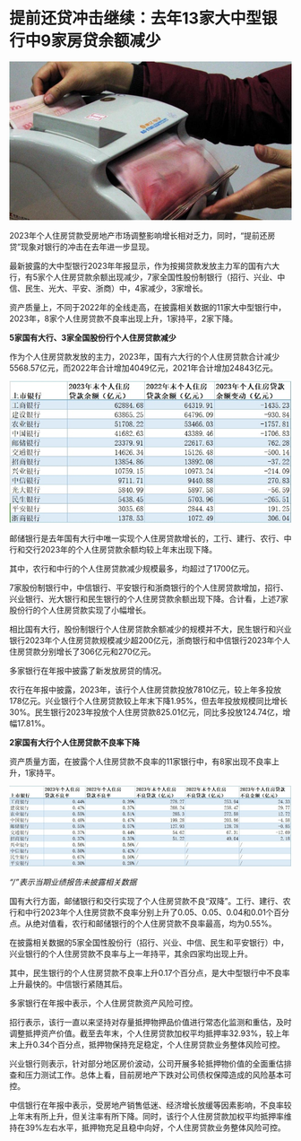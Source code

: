 # 提前还贷冲击继续：去年13家大中型银行中9家房贷余额减少

![7dd9c1668a081237e42c4551a896f189.jpg](https://raw.githubusercontent.com/qqhsx/qqnews_image/main/2024/04/02/提前还贷冲击继续：去年13家大中型银行中9家房贷余额减少/7dd9c1668a081237e42c4551a896f189.jpg)

2023年个人住房贷款受房地产市场调整影响增长相对乏力，同时，“提前还房贷”现象对银行的冲击在去年进一步显现。

最新披露的大中型银行2023年年报显示，作为按揭贷款发放主力军的国有六大行，有5家个人住房贷款余额出现减少，7家全国性股份制银行（招行、兴业、中信、民生、光大、平安、浙商）中，4家减少，3家增长。

资产质量上，不同于2022年的全线走高，在披露相关数据的11家大中型银行中，2023年，8家个人住房贷款不良率出现上升，1家持平，2家下降。

**5家国有大行、3家全国股份行个人住房贷款减少**

作为个人住房贷款发放的主力，2023年，国有六大行的个人住房贷款合计减少5568.57亿元，而2022年合计增加4049亿元，2021年合计增加24843亿元。

![a691279a86be41c7ea1d64da5b364e9c.jpg](https://raw.githubusercontent.com/qqhsx/qqnews_image/main/2024/04/02/提前还贷冲击继续：去年13家大中型银行中9家房贷余额减少/a691279a86be41c7ea1d64da5b364e9c.jpg)

邮储银行是去年国有大行中唯一实现个人住房贷款增长的，工行、建行、农行、中行和交行2023年的个人住房贷款余额均较上年末出现下降。

其中，农行和中行的个人住房贷款减少规模最多，均超过了1700亿元。

7家股份制银行中，中信银行、平安银行和浙商银行的个人住房贷款增加，招行、兴业银行、光大银行和民生银行的个人住房贷款余额出现下降。合计看，上述7家股份行的个人住房贷款实现了小幅增长。

相比国有大行，股份制银行个人住房贷款余额减少的规模并不大，民生银行和兴业银行2023年个人住房贷款规模减少超200亿元，浙商银行和中信银行2023年个人住房贷款分别增长了306亿元和270亿元。

多家银行在年报中披露了新发放房贷的情况。

农行在年报中披露，2023年，该行个人住房贷款投放7810亿元，较上年多投放178亿元。兴业银行个人住房贷款较上年末下降1.95%，但去年投放规模同比增长30%。民生银行2023年投放个人住房贷款825.01亿元，同比多投放124.74亿，增幅17.81%。

**2家国有大行个人住房贷款不良率下降**

资产质量方面，在披露个人住房贷款不良率的11家银行中，有8家出现不良率上升，1家持平。

![dc935e5aad134876c77aa22bca2ea9ad.jpg](https://raw.githubusercontent.com/qqhsx/qqnews_image/main/2024/04/02/提前还贷冲击继续：去年13家大中型银行中9家房贷余额减少/dc935e5aad134876c77aa22bca2ea9ad.jpg)

_“/”表示当期业绩报告未披露相关数据_

国有大行方面，邮储银行和交行实现了个人住房贷款不良“双降”。工行、建行、农行和中行2023年个人住房贷款不良率分别上升了0.05、0.05、0.04和0.01个百分点。从绝对值看，农行和邮储银行的个人住房贷款不良率最高，均为0.55%。

在披露相关数据的5家全国性股份行（招行、兴业、中信、民生和平安银行）中，兴业银行的个人住房贷款不良率与上一年持平，其余四家均出现上升。

其中，民生银行的个人住房贷款不良率上升0.17个百分点，是大中型银行中不良率上升最快的。中信银行紧随其后。

多家银行在年报中表示，个人住房贷款资产风险可控。

招行表示，该行一直以来坚持对存量抵押物押品价值进行常态化监测和重估，及时调整抵押资产价值。截至去年末，个人住房贷款加权平均抵押率32.93%，较上年末上升0.34个百分点，抵押物保持充足稳定，个人住房贷款业务整体风险可控。

兴业银行则表示，针对部分地区房价波动，公司开展多轮抵押物价值的全面重估排查和压力测试工作。总体上看，目前房地产下跌对公司债权保障造成的风险基本可控。

中信银行在年报中表示，受房地产销售低迷、经济增长放缓等因素影响，不良率较上年末有所上升，但关注率有所下降。同时，该行个人住房贷款加权平均抵押率维持在39%左右水平，抵押物充足且稳中向好，个人住房贷款业务整体风险可控。

